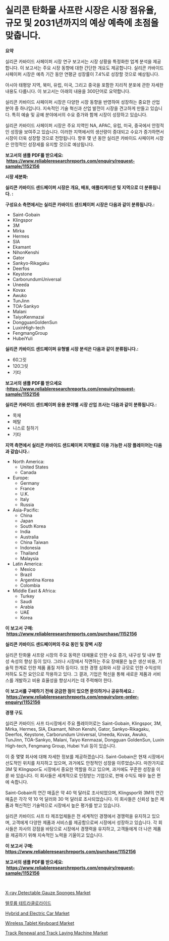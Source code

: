<p><h1>실리콘 탄화물 사프란 시장은 시장 점유율, 규모 및 2031년까지의 예상 예측에 초점을 맞춥니다.</h1></p><p><strong>요약</strong></p>
<p><p>실리콘 카바이드 사페이퍼 시장 연구 보고서는 시장 상황을 특정화한 업계 분석을 제공합니다. 이 보고서는 주요 시장 동향에 대한 간단한 개요도 제공합니다. 실리콘 카바이드 사페이퍼 시장은 예측 기간 동안 연평균 성장률이 7.4%로 성장할 것으로 예상됩니다.</p><p>아시아 태평양 지역, 북미, 유럽, 미국, 그리고 중국을 포함한 지리적 분포에 관한 자세한 내용도 다룹니다. 이 보고서는 아래의 내용을 300단어로 요약합니다.</p><p>실리콘 카바이드 사페이퍼 시장은 다양한 시장 동향을 반영하여 성장하는 중요한 산업 분야 중 하나입니다. 지속적인 기술 혁신과 산업 발전이 시장을 견고하게 만들고 있습니다. 특히 예술 및 공예 분야에서의 수요 증가와 함께 시장이 성장하고 있습니다.</p><p>실리콘 카바이드 사페이퍼 시장은 주요 지역인 NA, APAC, 유럽, 미국, 중국에서 안정적인 성장을 보여주고 있습니다. 이러한 지역에서의 생산량이 증대되고 수요가 증가하면서 시장이 더욱 성장할 것으로 전망됩니다. 향후 몇 년 동안 실리콘 카바이드 사페이퍼 시장은 안정적인 성장세를 유지할 것으로 예상됩니다.</p></p>
<p><strong>보고서의 샘플 PDF를 받으세요: &nbsp;<a href="https://www.reliableresearchreports.com/enquiry/request-sample/1152156">https://www.reliableresearchreports.com/enquiry/request-sample/1152156</a></strong></p>
<p><strong>시장 세분화:</strong></p>
<p><strong> 실리콘 카바이드 샌드페이퍼 시장은 개요, 배포, 애플리케이션 및 지역으로 더 분류됩니다. :</strong></p>
<p><strong>구성요소 측면에서는 실리콘 카바이드 샌드페이퍼 시장은 다음과 같이 분류됩니다.:</strong></p>
<p><ul><li>Saint-Gobain</li><li>Klingspor</li><li>3M</li><li>Mirka</li><li>Hermes</li><li>SIA</li><li>Ekamant</li><li>NihonKenshi</li><li>Gator</li><li>Sankyo-Rikagaku</li><li>Deerfos</li><li>Keystone</li><li>CarborundumUniversal</li><li>Uneeda</li><li>Kovax</li><li>Awuko</li><li>TunJinn</li><li>TOA-Sankyo</li><li>Malani</li><li>TaiyoKenmazai</li><li>DongguanGoldenSun</li><li>LuxinHigh-tech</li><li>FengmangGroup</li><li>HubeiYuli</li></ul></p>
<p><strong> 실리콘 카바이드 샌드페이퍼 유형별 시장 분석은 다음과 같이 분류됩니다.:</strong></p>
<p><ul><li>60그릿</li><li>120그릿</li><li>기타</li></ul></p>
<p><strong>보고서의 샘플 PDF를 받으세요 :<a href="https://www.reliableresearchreports.com/enquiry/request-sample/1152156">https://www.reliableresearchreports.com/enquiry/request-sample/1152156</a></strong></p>
<p><strong> 실리콘 카바이드 샌드페이퍼 응용 분야별 시장 산업 조사는 다음과 같이 분류됩니다.:</strong></p>
<p><ul><li>목재</li><li>메탈</li><li>니스로 칠하기</li><li>기타</li></ul></p>
<p><strong>지역 측면에서 실리콘 카바이드 샌드페이퍼 지역별로 이용 가능한 시장 플레이어는 다음과 같습니다.:</strong></p>
<p><ul>
    <li>
        North America:
        <ul>
            <li>United States</li>
            <li>Canada</li>
        </ul>
    </li>
    <li>
        Europe:
        <ul>
            <li>Germany</li>
            <li>France</li>
            <li>U.K.</li>
            <li>Italy</li>
            <li>Russia</li>
        </ul>
    </li>
    <li>
        Asia-Pacific:
        <ul>
            <li>China</li>
            <li>Japan</li>
            <li>South Korea</li>
            <li>India</li>
            <li>Australia</li>
            <li>China Taiwan</li>
            <li>Indonesia</li>
            <li>Thailand</li>
            <li>Malaysia</li>
        </ul>
    </li>
    <li>
        Latin America:
        <ul>
            <li>Mexico</li>
            <li>Brazil</li>
            <li>Argentina Korea</li>
            <li>Colombia</li>
        </ul>
    </li>
    <li>
        Middle East & Africa:
        <ul>
            <li>Turkey</li>
            <li>Saudi</li>
            <li>Arabia</li>
            <li>UAE</li>
            <li>Korea</li>
        </ul>
    </li>
    </ul></p>
<p><strong>이 보고서 구매: &nbsp;<a href="https://www.reliableresearchreports.com/purchase/1152156">https://www.reliableresearchreports.com/purchase/1152156</a></strong></p>
<p><strong>실리콘 카바이드 샌드페이퍼의 주요 동인 및 장벽 시장</strong></p>
<p><p>실리콘 탄화물 사프랑 시장의 주요 동력은 대체물로 인한 수요 증가, 내구성 및 내부 합성 속성의 향상 등이 있다. 그러나 시장에서 직면하는 주요 장애물은 높은 생산 비용, 기술적 한계로 인한 제품 품질 저하 등이다. 또한 경쟁 심화와 시장 규모로 인한 수익성의 저하도 도전 요인으로 작용하고 있다. 그 결과, 기업은 혁신을 통해 새로운 제품과 서비스를 개발하고 비용 효율성을 향상시키는 데 주력해야 한다.</p></p>
<p><strong>이 보고서를 구매하기 전에 궁금한 점이 있으면 문의하거나 공유하세요.: &nbsp;<a href="https://www.reliableresearchreports.com/enquiry/pre-order-enquiry/1152156">https://www.reliableresearchreports.com/enquiry/pre-order-enquiry/1152156</a></strong></p>
<p><strong>경쟁 구도</strong></p>
<p><p>실리콘 카바이드 사프 타시장에서 주요 플레이어로는 Saint-Gobain, Klingspor, 3M, Mirka, Hermes, SIA, Ekamant, Nihon Kenshi, Gator, Sankyo-Rikagaku, Deerfos, Keystone, Carborundum Universal, Uneeda, Kovax, Awuko, TunJinn, TOA-Sankyo, Malani, Taiyo Kenmazai, Dongguan GoldenSun, Luxin High-tech, Fengmang Group, Hubei Yuli 등이 있습니다.</p><p>이 중 몇몇 회사에 대해 자세한 정보를 제공하겠습니다. Saint-Gobain은 현재 시장에서 선도적인 위치를 차지하고 있으며, 과거에도 안정적인 성장을 이루었습니다. 마찬가지로 3M 및 Klingspor도 시장에서 중요한 역할을 하고 있으며, 과거에도 꾸준한 성장을 이룬 바 있습니다. 이 회사들은 세계적으로 인정받는 기업으로, 판매 수익도 매우 높은 편에 속합니다.</p><p>Saint-Gobain의 연간 매출은 약 40 억 달러로 조사되었으며, Klingspor와 3M의 연간 매출은 각각 약 10 억 달러와 30 억 달러로 조사되었습니다. 이 회사들은 신뢰성 높은 제품과 혁신적인 기술력으로 시장에서 높은 평가를 받고 있습니다.</p><p>실리콘 카바이드 사프 타 제조업체들은 전 세계적인 경쟁에서 경쟁력을 유지하고 있으며, 고객에게 다양한 제품과 서비스를 제공함으로써 시장에서 성장하고 있습니다. 각 회사들은 자사의 강점을 바탕으로 시장에서 경쟁력을 유지하고, 고객들에게 더 나은 제품을 제공하기 위해 지속적인 노력을 기울이고 있습니다.</p></p>
<p><strong>이 보고서 구매: &nbsp; <a href="https://www.reliableresearchreports.com/purchase/1152156">https://www.reliableresearchreports.com/purchase/1152156</a></strong></p>
<p><strong>보고서의 샘플 PDF를 받으세요: &nbsp;<a href="https://www.reliableresearchreports.com/enquiry/request-sample/1152156">https://www.reliableresearchreports.com/enquiry/request-sample/1152156</a></strong><strong></strong></p>
<p>&nbsp;</p>
<p><p><a href="https://issuu.com/reportprime-2/docs/x-ray-detectable-gauze-sponges-market-size-2030.pp">X-ray Detectable Gauze Sponges Market</a></p><p><a href="https://github.com/vsap75a286l/Market-Research-Report-List-1/blob/main/88386913524.md">텔루륨 테트라클로라이드</a></p><p><a href="https://scarlet-rocket-c63.notion.site/Hybrid-and-Electric-Car-Market-Size-Global-Industry-Overview-Market-Segmentation-and-Forecast-202-1267d0a8efc64a00ac1794e977b5d559">Hybrid and Electric Car Market</a></p><p><a href="https://github.com/GroverBarry/Market-Research-Report-List-4/blob/main/wireless-tablet-keyboard-market.md">Wireless Tablet Keyboard Market</a></p><p><a href="https://issuu.com/reportprime-2/docs/track-renewal-and-track-laying-machine-market-size">Track Renewal and Track Laying Machine Market</a></p></p>